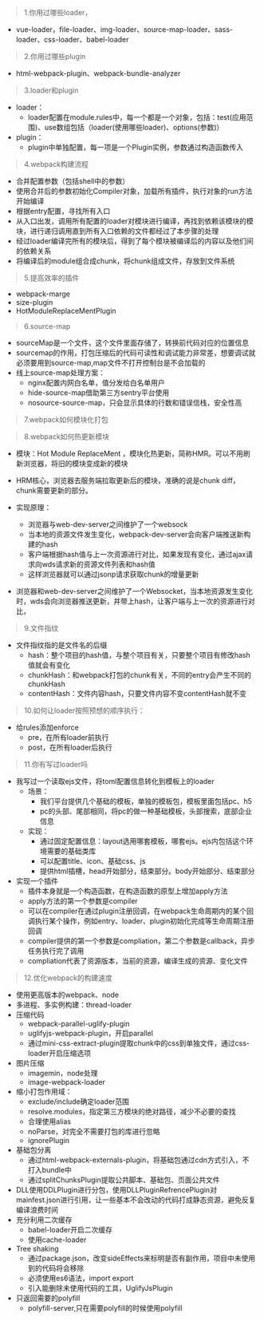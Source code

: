 

> 1.你用过哪些loader，

* vue-loader，file-loader、img-loader、source-map-loader、sass-loader、css-loader、babel-loader

> 2.你用过哪些plugin

* html-webpack-plugin、webpack-bundle-analyzer

> 3.loader和plugin

* loader：
    * loader配置在module.rules中，每一个都是一个对象，包括：test(应用范围)、use数组包括（loader(使用哪些loader)、options(参数)）
* plugin：
    * plugin中单独配置，每一项是一个Plugin实例，参数通过构造函数传入

> 4.webpack构建流程

* 合并配置参数（包括shell中的参数）
* 使用合并后的参数初始化Compiler对象，加载所有插件，执行对象的run方法开始编译
* 根据entry配置，寻找所有入口
* 从入口出发，调用所有配置的loader对模块进行编译，再找到依赖该模块的模块，进行递归调用直到所有入口依赖的文件都经过了本步骤的处理
* 经过loader编译完所有的模块后，得到了每个模块被编译后的内容以及他们间的依赖关系
* 将编译后的module组合成chunk，将chunk组成文件，存放到文件系统

> 5.提高效率的插件

* webpack-marge
* size-plugin
* HotModuleReplaceMentPlugin

> 6.source-map

* sourceMap是一个文件，这个文件里面存储了，转换前代码对应的位置信息
* sourcemap的作用，打包压缩后的代码可读性和调试能力非常差，想要调试就必须要用到source-map,map文件不打开控制台是不会加载的
* 线上source-map处理方案：
    * nginx配置内网白名单，值分发给白名单用户
    * hide-source-map借助第三方sentry平台使用
    * nosource-source-map，只会显示具体的行数和错误信栈，安全性高

> 7.webpack如何模块化打包

> 8.webpack如何热更新模块

* 模块：Hot Module ReplaceMent ，模块化热更新，简称HMR。可以不用刷新浏览器，将旧的模块变成新的模块
* HRM核心，浏览器去服务端拉取更新后的模块，准确的说是chunk diff，chunk需要更新的部分。
* 实现原理：
    * 浏览器与web-dev-server之间维护了一个websock
    * 当本地的资源文件发生变化，webpack-dev-server会向客户端推送新构建的hash
    * 客户端根据hash值与上一次资源进行对比，如果发现有变化，通过ajax请求向wds请求新的资源文件列表和hash值
    * 这样浏览器就可以通过jsonp请求获取chunk的增量更新


* 浏览器和web-dev-server之间维护了一个Websocket，当本地资源发生变化时，wds会向浏览器推送更新，并带上hash，让客户端与上一次的资源进行对比，


> 9.文件指纹

* 文件指纹指的是文件名的后缀
    * hash：整个项目的hash值，与整个项目有关，只要整个项目有修改hash值就会有变化
    * chunkHash：和webpack打包的chunk有关，不同的entry会产生不同的chunkHash
    * contentHash：文件内容hash，只要文件内容不变contentHash就不变

> 10.如何让loader按照预想的顺序执行：

* 给rules添加enforce
    * pre，在所有loader前执行
    * post，在所有loader后执行

> 11.你有写过loader吗

* 我写过一个读取ejs文件，将toml配置信息转化到模板上的loader
    * 场景：
        * 我们平台提供几个基础的模板，单独的模板包，模板里面包括pc、h5
        * pc的头部、尾部相同，将pc的做一种基础模板，头部搜索，底部企业信息
    * 实现：
        * 通过固定配置信息：layout选用哪套模板，哪套ejs。ejs内包括这个环境需要的基础类库
        * 可以配置title、icon、基础css、js
        * 提供html插槽，head开始部分，结束部分。body开始部分、结束部分
* 实现一个插件
    * 插件本身就是一个构造函数，在构造函数的原型上增加apply方法
    * apply方法的第一个参数是compiler
    * 可以在compiler在通过plugin注册回调，在webpack生命周期内的某个回调执行某个操作，例如entry、loader、plugin初始化完成等生命周期注册回调
    * compiler提供的第一个参数是compliation，第二个参数是callback，异步任务执行完了调用
    * compliation代表了资源版本，当前的资源，编译生成的资源、变化文件

> 12.优化webpack的构建速度

* 使用更高版本的webpack、node
* 多进程、多实例构建：thread-loader
* 压缩代码
    * webpack-parallel-uglify-plugin
    * uglifyjs-webpack-plugin，开启parallel
    * 通过mini-css-extract-plugin提取chunk中的css到单独文件，通过css-loader开启压缩选项
* 图片压缩
    * imagemin，node处理
    * image-webpack-loader
* 缩小打包作用域：
    * exclude/include确定loader范围
    * resolve.modules，指定第三方模块的绝对路径，减少不必要的查找
    * 合理使用alias
    * noParse，对完全不需要打包的库进行忽略
    * ignorePlugin
* 基础包分离
    * 通过html-webpack-externals-plugin，将基础包通过cdn方式引入，不打入bundle中
    * 通过splitChunksPlugin提取公共脚本、基础包、页面公共文件
* DLL使用DDLPlugin进行分包，使用DLLPluginRefrencePlugin对mainfest.json进行引用，让一些基本不会改动的代码打成静态资源，避免反复编译浪费时间
* 充分利用二次缓存
    * babel-loader开启二次缓存
    * 使用cache-loader
* Tree shaking
    * 通过package.json，改变sideEffects来标明是否有副作用，项目中未使用到的代码将会移除
    * 必须使用es6语法，import export
    * 引入能删除未使用代码的工具，UglifyJsPlugin
* 只返回需要的polyfill
    * polyfill-server,只在需要polyfill的时候使用polyfill

